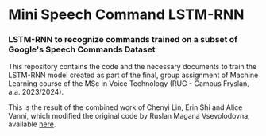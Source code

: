 # Mini Speech Command LSTM-RNN
### LSTM-RNN to recognize commands trained on a subset of Google's Speech Commands Dataset

This repository contains the code and the necessary documents to train the LSTM-RNN model created as part of the final, group assignment of Machine Learning course of the MSc in Voice Technology (RUG - Campus Fryslan, a.a. 2023/2024).

This is the result of the combined work of Chenyi Lin, Erin Shi and Alice Vanni, which modified the original code by Ruslan Magana Vsevolodovna, available [here](https://github.com/ruslanmv/Speech-Recognition-with-RNN-Neural-Networks/tree/master).
